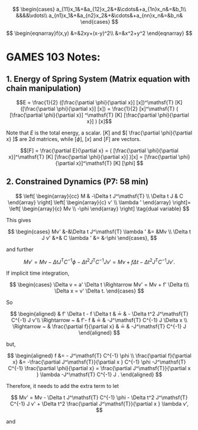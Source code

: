 $$
\begin{cases} 
		a_{11}x_1&+&a_{12}x_2&+&\cdots&+a_{1n}x_n&=&b_1\\
		&&&&\vdots\\
		a_{n1}x_1&+&a_{n2}x_2&+&\cdots&+a_{nn}x_n&=&b_n&			
\end{cases}
$$

$$
\begin{eqnarray}f(x,y)
		&=&2xy+(x-y)^2\\
		&=&x^2+y^2
\end{eqnarray}
$$

# GAMES 103 Notes:

## 1. Energy of Spring System (Matrix equation with chain manipulation)

$$E = \frac{1}{2} ([\frac{\partial \phi}{\partial x}] [x])^\mathsf{T} [K] ([\frac{\partial \phi}{\partial x}] [x]) = \frac{1}{2} [x]^\mathsf{T} ( [\frac{\partial \phi}{\partial x}] ^\mathsf{T} [K] [\frac{\partial \phi}{\partial x}] ) [x]$$

Note that $E$ is the total energy, a scalar. $[K]$ and $[ \frac{\partial \phi}{\partial x} ]$ are 2d matrices, while $[\phi]$, $[x]$ and $[F]$ are vectors.

$$[F] = \frac{\partial E}{\partial x} = ( [\frac{\partial \phi}{\partial x}]^\mathsf{T} [K] [\frac{\partial \phi}{\partial x}] )[x] = [\frac{\partial \phi}{\partial x}]^\mathsf{T} [K] [\phi] $$

## 2. Constrained Dynamics (P7: 58 min)

$$ 
\left[
    \begin{array}{cc}
      M & -\Delta t J^\mathsf{T}  \\
      \Delta t J & C 
    \end{array}
\right] 
\left[
    \begin{array}{c}
      v' \\
      \lambda '
    \end{array}
\right]=
\left[
    \begin{array}{c}
      Mv \\
      -\phi 
    \end{array}
\right]
\tag{dual variable}
$$

This gives 

$$
\begin{cases} 
		Mv' &-&\Delta t J^\mathsf{T} \lambda ' &= &Mv \\ 
		\Delta t J v' &+& C \lambda ' &= &-\phi
\end{cases},
$$

and further

$$
Mv' = Mv - \Delta t J^\mathsf{T} C^{-1} \phi - \Delta t^2 J^\mathsf{T} C^{-1} J v' = Mv + f \Delta t  - \Delta t^2 J^\mathsf{T} C^{-1} J v'.
$$ 

If implicit time integration,

$$
\begin{cases} 
		\Delta v = a' \Delta t \Rightarrow  Mv' = Mv + f' \Delta t\\ 
		\Delta x = v' \Delta t.
\end{cases}
$$

So

$$
\begin{aligned}
 & f' \Delta t - f \Delta t & ≟ & - \Delta t^2 J^\mathsf{T} C^{-1} J v'\\
 \Rightarrow ~ & f'- f & ≟ & -J^\mathsf{T} C^{-1} J \Delta x \\
 \Rightarrow ~ & \frac{\partial f}{\partial x} & ≟ & -J^\mathsf{T} C^{-1} J
\end{aligned}
$$

but,

$$
\begin{aligned}
f &= - J^\mathsf{T} C^{-1}  \phi \\
\frac{\partial f}{\partial x} &= -\frac{\partial J^\mathsf{T}}{\partial x } C^{-1} \phi -J^\mathsf{T} C^{-1} \frac{\partial \phi}{\partial x} = \frac{\partial J^\mathsf{T}}{\partial x } \lambda -J^\mathsf{T} C^{-1}  J  .
\end{aligned}
$$

Therefore, it needs to add the extra term to let

$$
Mv' = Mv - \Delta t J^\mathsf{T} C^{-1} \phi - \Delta t^2 J^\mathsf{T} C^{-1} J v' + \Delta t^2 \frac{\partial J^\mathsf{T}}{\partial x } \lambda v',
$$

and




